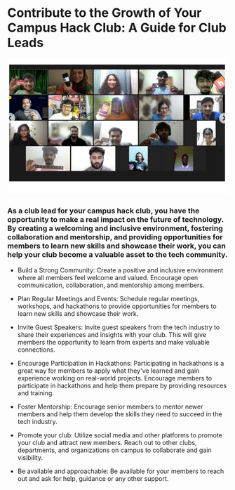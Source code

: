 # Contribute to the Growth of Your Campus Hack Club: A Guide for Club Leads

<img src="./images/hackclub.png">


### As a club lead for your campus hack club, you have the opportunity to make a real impact on the future of technology. By creating a welcoming and inclusive environment, fostering collaboration and mentorship, and providing opportunities for members to learn new skills and showcase their work, you can help your club become a valuable asset to the tech community.

* Build a Strong Community: Create a positive and inclusive environment where all members feel welcome and valued. Encourage open communication, collaboration, and mentorship among members.

* Plan Regular Meetings and Events: Schedule regular meetings, workshops, and hackathons to provide opportunities for members to learn new skills and showcase their work.

* Invite Guest Speakers: Invite guest speakers from the tech industry to share their experiences and insights with your club. This will give members the opportunity to learn from experts and make valuable connections.

* Encourage Participation in Hackathons: Participating in hackathons is a great way for members to apply what they've learned and gain experience working on real-world projects. Encourage members to participate in hackathons and help them prepare by providing resources and training.

* Foster Mentorship: Encourage senior members to mentor newer members and help them develop the skills they need to succeed in the tech industry.

* Promote your club: Utilize social media and other platforms to promote your club and attract new members. Reach out to other clubs, departments, and organizations on campus to collaborate and gain visibility.

* Be available and approachable: Be available for your members to reach out and ask for help, guidance or any other support.
